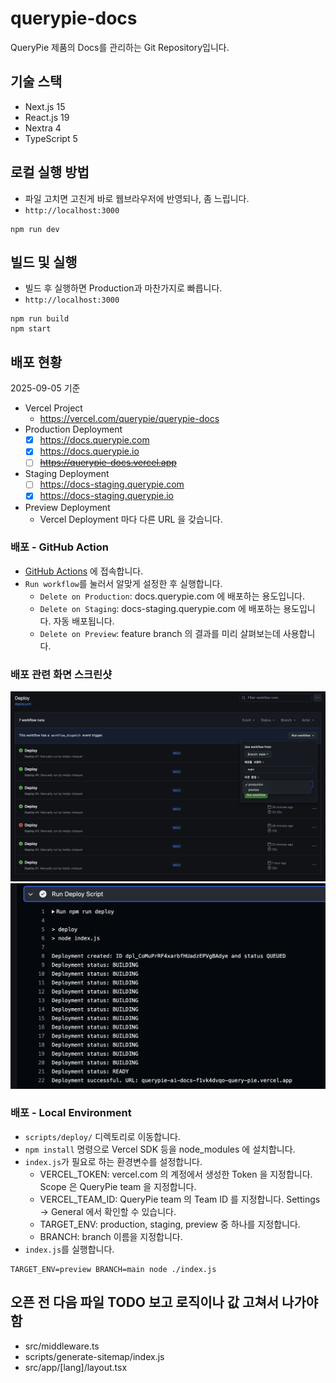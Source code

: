 # querypie-docs
QueryPie 제품의 Docs를 관리하는 Git Repository입니다.

## 기술 스택
- Next.js 15
- React.js 19
- Nextra 4
- TypeScript 5

## 로컬 실행 방법
- 파일 고치면 고친게 바로 웹브라우저에 반영되나, 좀 느립니다.
- `http://localhost:3000`
```shell
npm run dev
```

## 빌드 및 실행
- 빌드 후 실행하면 Production과 마찬가지로 빠릅니다.
- `http://localhost:3000`
```shell
npm run build
npm start
```

## 배포 현황
2025-09-05 기준
- Vercel Project
  - https://vercel.com/querypie/querypie-docs
- Production Deployment
  - [x] https://docs.querypie.com
  - [x] https://docs.querypie.io
  - [ ] ~~https://querypie-docs.vercel.app~~
- Staging Deployment
  - [ ] https://docs-staging.querypie.com
  - [x] https://docs-staging.querypie.io
- Preview Deployment
  - Vercel Deployment 마다 다른 URL 을 갖습니다.

### 배포 - GitHub Action
- [GitHub Actions](https://github.com/querypie/querypie-docs/actions/workflows/deploy.yml) 에 접속합니다.
- `Run workflow`를 눌러서 알맞게 설정한 후 실행합니다.
    - `Delete on Production`: docs.querypie.com 에 배포하는 용도입니다.
    - `Delete on Staging`: docs-staging.querypie.com 에 배포하는 용도입니다. 자동 배포됩니다.
    - `Delete on Preview`: feature branch 의 결과를 미리 살펴보는데 사용합니다.

### 배포 관련 화면 스크린샷
![deploy-action.png](deploy-action.png)
![preview-deploy-url.png](preview-deploy-url.png)

### 배포 - Local Environment
- `scripts/deploy/` 디렉토리로 이동합니다.
- `npm install` 명령으로 Vercel SDK 등을 node_modules 에 설치합니다.
- `index.js`가 필요로 하는 환경변수를 설정합니다.
  - VERCEL_TOKEN: vercel.com 의 계정에서 생성한 Token 을 지정합니다. Scope 은 QueryPie team 을 지정합니다.
  - VERCEL_TEAM_ID: QueryPie team 의 Team ID 를 지정합니다. Settings -> General 에서 확인할 수 있습니다.
  - TARGET_ENV: production, staging, preview 중 하나를 지정합니다.
  - BRANCH: branch 이름을 지정합니다.
- `index.js`를 실행합니다.
```shell
TARGET_ENV=preview BRANCH=main node ./index.js
```

## 오픈 전 다음 파일 TODO 보고 로직이나 값 고쳐서 나가야 함
- src/middleware.ts
- scripts/generate-sitemap/index.js
- src/app/[lang]/layout.tsx
